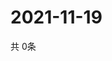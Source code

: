 # 2021-11-19
  共 0条

  <!-- BEGIN -->
  <!-- 最后更新时间Fri Nov 19 2021 12:07:33 GMT+0000 (Coordinated Universal Time) -->
  
  <!-- END -->
  
  